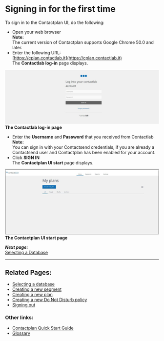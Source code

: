 # Signing in for the first time

To sign in to the Contactplan UI, do the following:  

- Open your web browser  
  **Note:**  
  The current version of Contactplan supports Google Chrome 50.0 and later.  
- Enter the following URL:  
  [https://cplan.contactlab.it](https://cplan.contactlab.it)  
  The **Contactlab log-in** page displays.  

![](SignInContactlabIT160530.jpg)  
**The Contactlab log-in page**  

- Enter the **Username** and **Password** that you received from Contactlab  
  **Note:**  
  You can sign in with your Contactsend credentials, if you are already a Contactsend user and Contactplan has been enabled for your account.  
- Click **SIGN IN**  
  The **Contactplan UI start** page displays.  

![](StartCplanContactlabIT160530.jpg)  
**The Contactplan UI start page**  

***Next page:***  
[Selecting a Database](SelectingDatabase.md)  

----------

## Related Pages:  

* [Selecting a database](SelectingDatabase.md)  
* [Creating a new segment](CreatingNewSegment.md)  
* [Creating a new plan](CreatingNewPlan.md)  
* [Creating a new Do Not Disturb policy](CreatingNewDND.md)  
* [Signing out](SigningOut.md)  

### Other links:  

* [Contactplan Quick Start Guide](README.md)  
* [Glossary](Glossary.md)  